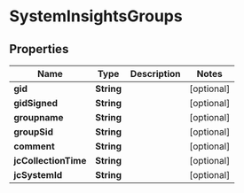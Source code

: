 
# SystemInsightsGroups

## Properties
Name | Type | Description | Notes
------------ | ------------- | ------------- | -------------
**gid** | **String** |  |  [optional]
**gidSigned** | **String** |  |  [optional]
**groupname** | **String** |  |  [optional]
**groupSid** | **String** |  |  [optional]
**comment** | **String** |  |  [optional]
**jcCollectionTime** | **String** |  |  [optional]
**jcSystemId** | **String** |  |  [optional]



